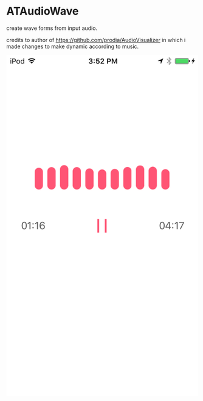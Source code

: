 # ATAudioWave
create wave forms from input audio. 

credits to author of https://github.com/prodia/AudioVisualizer in which i made changes to make dynamic according to music.

![alt tag](https://github.com/amrittrivedir/ATAudioWave/blob/master/ATWaveforms.PNG)
